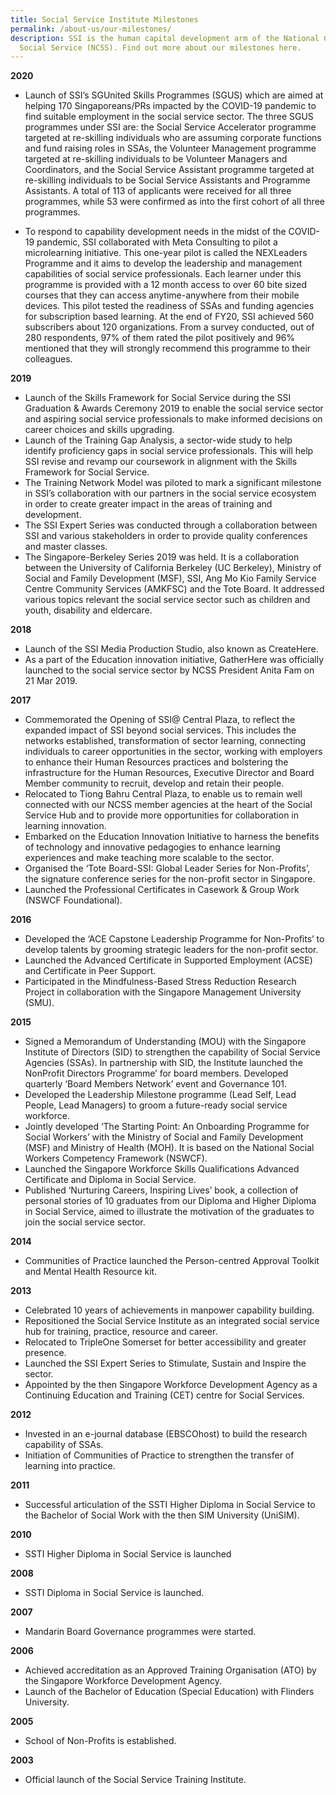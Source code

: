 ```yaml
---
title: Social Service Institute Milestones
permalink: /about-us/our-milestones/
description: SSI is the human capital development arm of the National Council of
  Social Service (NCSS). Find out more about our milestones here.
---
```


**2020**

-	Launch of SSI’s SGUnited Skills Programmes (SGUS) which are aimed at helping 170 Singaporeans/PRs impacted by the COVID-19 pandemic to find suitable employment in the social service sector. The three SGUS programmes under SSI are: the Social Service Accelerator programme targeted at re-skilling individuals who are assuming corporate functions and fund raising roles in SSAs, the Volunteer Management programme targeted at re-skilling individuals to be Volunteer Managers and Coordinators, and the Social Service Assistant programme targeted at re-skilling individuals to be Social Service Assistants and Programme Assistants. A total of 113 of applicants were received for all three programmes, while 53 were confirmed as into the first cohort of all three programmes.

- To respond to capability development needs in the midst of the COVID-19 pandemic, SSI collaborated with Meta Consulting to pilot a microlearning initiative. This one-year pilot is called the NEXLeaders Programme and it aims to develop the leadership and management capabilities of social service professionals. Each learner under this programme is provided with a 12 month access to over 60 bite sized courses that they can access anytime-anywhere from their mobile devices. This pilot tested the readiness of SSAs and funding agencies for subscription based learning. At the end of FY20, SSI achieved 560 subscribers about 120 organizations. From a survey conducted, out of 280 respondents, 97% of them rated the pilot positively and 96% mentioned that they will strongly recommend this programme to their colleagues.

**2019**

- Launch of the Skills Framework for Social Service during the SSI Graduation & Awards Ceremony 2019 to enable the social service sector and aspiring social service professionals to make informed decisions on career choices and skills upgrading.
- Launch of the Training Gap Analysis, a sector-wide study to help identify proficiency gaps in social service professionals. This will help SSI revise and revamp our coursework in alignment with the Skills Framework for Social Service.
-   The Training Network Model was piloted to mark a significant milestone in SSI’s collaboration with our partners in the social service ecosystem in order to create greater impact in the areas of training and development.
-   The SSI Expert Series was conducted through a collaboration between SSI and various stakeholders in order to provide quality conferences and master classes.
-   The Singapore-Berkeley Series 2019 was held. It is a collaboration between the University of California Berkeley (UC Berkeley), Ministry of Social and Family Development (MSF), SSI, Ang Mo Kio Family Service Centre Community Services (AMKFSC) and the Tote Board. It addressed various topics relevant the social service sector such as children and youth, disability and eldercare.

**2018**

-   Launch of the SSI Media Production Studio, also known as CreateHere.
-   As a part of the Education innovation initiative, GatherHere was officially launched to the social service sector by NCSS President Anita Fam on 21 Mar 2019.

**2017**

-   Commemorated the Opening of SSI@ Central Plaza, to reflect the expanded impact of SSI beyond social services. This includes the networks established, transformation of sector learning, connecting individuals to career opportunities in the sector, working with employers to enhance their Human Resources practices and bolstering the infrastructure for the Human Resources, Executive Director and Board Member community to recruit, develop and retain their people.
-   Relocated to Tiong Bahru Central Plaza, to enable us to remain well connected with our NCSS member agencies at the heart of the Social Service Hub and to provide more opportunities for collaboration in learning innovation.
-   Embarked on the Education Innovation Initiative to harness the benefits of technology and innovative pedagogies to enhance learning experiences and make teaching more scalable to the sector.
-   Organised the ‘Tote Board-SSI: Global Leader Series for Non-Profits’, the signature conference series for the non-profit sector in Singapore.
-   Launched the Professional Certificates in Casework & Group Work (NSWCF Foundational).

**2016**

-   Developed the ‘ACE Capstone Leadership Programme for Non-Profits’ to develop talents by grooming strategic leaders for the non-profit sector.
-   Launched the Advanced Certificate in Supported Employment (ACSE) and Certificate in Peer Support.
-   Participated in the Mindfulness-Based Stress Reduction Research Project in collaboration with the Singapore Management University (SMU).

**2015**

-   Signed a Memorandum of Understanding (MOU) with the Singapore Institute of Directors (SID) to strengthen the capability of Social Service Agencies (SSAs). In partnership with SID, the Institute launched the NonProfit Directors Programme’ for board members. Developed quarterly ‘Board Members Network’ event and Governance 101.
-   Developed the Leadership Milestone programme (Lead Self, Lead People, Lead Managers) to groom a future-ready social service workforce.
-   Jointly developed ‘The Starting Point: An Onboarding Programme for Social Workers’ with the Ministry of Social and Family Development (MSF) and Ministry of Health (MOH). It is based on the National Social Workers Competency Framework (NSWCF).
-   Launched the Singapore Workforce Skills Qualifications Advanced Certificate and Diploma in Social Service.
-   Published ‘Nurturing Careers, Inspiring Lives’ book, a collection of personal stories of 10 graduates from our Diploma and Higher Diploma in Social Service, aimed to illustrate the motivation of the graduates to join the social service sector.

**2014**

-   Communities of Practice launched the Person-centred Approval Toolkit and Mental Health Resource kit.

**2013**

-   Celebrated 10 years of achievements in manpower capability building.
-   Repositioned the Social Service Institute as an integrated social service hub for training, practice, resource and career.
-   Relocated to TripleOne Somerset for better accessibility and greater presence.
-   Launched the SSI Expert Series to Stimulate, Sustain and Inspire the sector.
-   Appointed by the then Singapore Workforce Development Agency as a Continuing Education and Training (CET) centre for Social Services.

**2012**

-   Invested in an e-journal database (EBSCOhost) to build the research capability of SSAs.
-   Initiation of Communities of Practice to strengthen the transfer of learning into practice.

**2011**

-   Successful articulation of the SSTI Higher Diploma in Social Service to the Bachelor of Social Work with the then SIM University (UniSIM).

**2010**

-   SSTI Higher Diploma in Social Service is launched

**2008**

-   SSTI Diploma in Social Service is launched.

**2007**

-   Mandarin Board Governance programmes were started.

**2006**

-   Achieved accreditation as an Approved Training Organisation (ATO) by the Singapore Workforce Development Agency.
-   Launch of the Bachelor of Education (Special Education) with Flinders University.

**2005**

-   School of Non-Profits is established.

**2003**

-   Official launch of the Social Service Training Institute.
